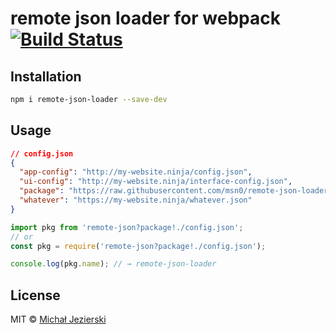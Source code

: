 # remote json loader for webpack [![Build Status](https://travis-ci.org/msn0/remote-json-loader.svg?branch=master)](http://travis-ci.org/msn0/remote-json-loader)

## Installation

```sh
npm i remote-json-loader --save-dev
```

## Usage

```json
// config.json
{
  "app-config": "http://my-website.ninja/config.json",
  "ui-config": "http://my-website.ninja/interface-config.json",
  "package": "https://raw.githubusercontent.com/msn0/remote-json-loader/master/package.json",
  "whatever": "https://my-website.ninja/whatever.json"
}
```

```js
import pkg from 'remote-json?package!./config.json';
// or
const pkg = require('remote-json?package!./config.json'); 

console.log(pkg.name); // → remote-json-loader
```

## License

MIT © [Michał Jezierski](https://github.com/msn0)
